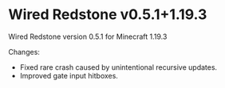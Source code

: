 # Wired Redstone v0.5.1+1.19.3

Wired Redstone version 0.5.1 for Minecraft 1.19.3

Changes:

* Fixed rare crash caused by unintentional recursive updates.
* Improved gate input hitboxes.
